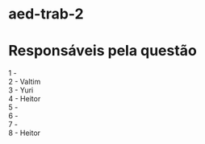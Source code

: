 # aed-trab-2

# Responsáveis pela questão

1 -
<br>
2 - Valtim
<br>
3 - Yuri
<br>
4 - Heitor
<br>
5 -
<br>
6 -
<br>
7 -
<br>
8 - Heitor
<br>

